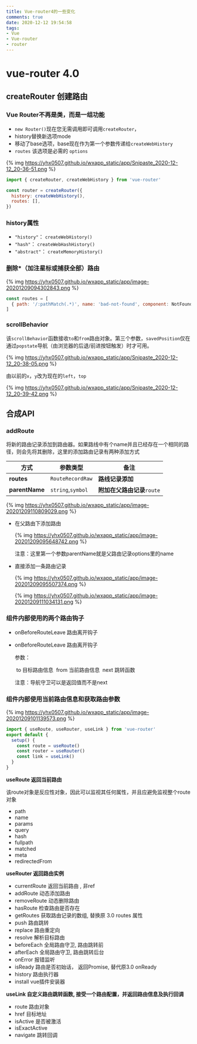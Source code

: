 ```yaml
---
title: Vue-router4的一些变化
comments: true
date: 2020-12-12 19:54:58
tags:
- Vue
- Vue-router
- router
---
```


# vue-router 4.0

## createRouter 创建路由

### Vue Router不再是类，而是一组功能

- `new Router()`现在您无需调用即可调用`createRouter`，
- history替换新选项mode
- 移动了base选项，base现在作为第一个参数传递给`createWebHistory`
- `routes` 该选项是必需的 `options`

{% img https://yhx0507.github.io/wxapp_static/app/Snipaste_2020-12-12_20-36-51.png %}

```js
import { createRouter, createWebHistory } from 'vue-router'

const router = createRouter({
  history: createWebHistory(),
  routes: [],
})
```

### history属性

- `"history"`： `createWebHistory()`
- `"hash"`： `createWebHashHistory()`
- `"abstract"`： `createMemoryHistory()`

### 删除*（加注星标或捕获全部）路由

{% img https://yhx0507.github.io/wxapp_static/app/image-20201209094302843.png %}

```js
const routes = [
  { path: '/:pathMatch(.*)', name: 'bad-not-found', component: NotFound },
]
```

### scrollBehavior

 该`scrollBehavior`函数接收`to`和`from`路由对象。第三个参数，`savedPosition`仅在通过`popstate`导航（由浏览器的后退/前进按钮触发）时才可用。 

{% img https://yhx0507.github.io/wxapp_static/app/Snipaste_2020-12-12_20-38-05.png %}

由以前的`x`，`y`改为现在的`left`，`top`

{% img https://yhx0507.github.io/wxapp_static/app/Snipaste_2020-12-12_20-39-42.png %}

## 合成API

### addRoute

将新的路由记录添加到路由器。如果路线中有个name并且已经存在一个相同的路径，则会先将其删除，这里的添加路由记录有两种添加方式

| 方式           | 参数类型          | 备注                        |
| -------------- | ----------------- | --------------------------- |
| **routes**     | `RouteRecordRaw`  | **路线记录添加**            |
| **parentName** | `string`,`symbol` | **附加在父路由记录**`route` |

{% img https://yhx0507.github.io/wxapp_static/app/image-20201209110809029.png %}

- 在父路由下添加路由

  {% img https://yhx0507.github.io/wxapp_static/app/image-20201209095648742.png %}

  注意：这里第一个参数parentName就是父路由记录options里的name

- 直接添加一条路由记录

  {% img https://yhx0507.github.io/wxapp_static/app/image-20201209095507374.png %}

  {% img https://yhx0507.github.io/wxapp_static/app/image-20201209111034131.png %}

### 组件内部使用的两个路由钩子

- onBeforeRouteLeave 路由离开钩子

- onBeforeRouteLeave 路由离开钩子

  参数：

  ​	to 目标路由信息
  ​	from 当前路由信息
  ​	next 跳转函数

  注意：导航守卫可以是返回值而不是next

### 组件内部使用当前路由信息和获取路由参数

{% img https://yhx0507.github.io/wxapp_static/app/image-20201209101139573.png %}

```js
import { useRoute, useRouter, useLink } from 'vue-router'
export default {
  setup() {
    const route = useRoute()
    const router = useRouter()
    const link = useLink()
  }
}
```

**useRoute 返回当前路由**

该route对象是反应性对象，因此可以监视其任何属性，并且应避免监视整个route对象

- path
- name
- params
- query
- hash
- fullpath
- matched
- meta
- redirectedFrom

**useRouter 返回路由实例**

- currentRoute 返回当前路由 , 非ref
- addRoute 动态添加路由
- removeRoute 动态删除路由
- hasRoute 检查路由是否存在
- getRoutes 获取路由记录的数组, 替换原 3.0 routes 属性
- push 路由跳转
- replace 路由重定向
- resolve 解析目标路由
- beforeEach 全局路由守卫,  路由跳转前
- afterEach 全局路由守卫, 路由跳转后台
- onError 报错监听
- isReady 路由是否初始话， 返回Promise,  替代原3.0 onReady
- history 路由执行器
- install vue插件安装器

**useLink 自定义路由跳转函数, 接受一个路由配置，并返回路由信息及执行回调**

- route 路由对象
- href 目标地址
- isActive 是否被激活
- isExactActive
- navigate 跳转回调
